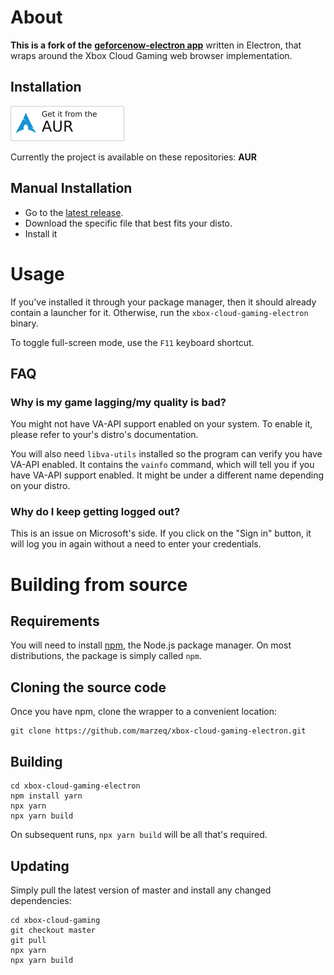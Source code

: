 # About

**This is a fork of the** [**geforcenow-electron app**](https://github.com/hmlendea/geforcenow-electron) written in Electron, that wraps around the Xbox Cloud Gaming web browser implementation.

## Installation

[![Get it from the AUR](https://raw.githubusercontent.com/hmlendea/readme-assets/master/badges/stores/aur.png)](https://aur.archlinux.org/packages/xbox-cloud-gaming/)

Currently the project is available on these repositories: **AUR**

## Manual Installation

-   Go to the [latest release](https://github.com/marzeq/xbox-cloud-gaming-electron/releases/latest).
-   Download the specific file that best fits your disto.
-   Install it

# Usage

If you've installed it through your package manager, then it should already contain a launcher for it. Otherwise, run the `xbox-cloud-gaming-electron` binary.

To toggle full-screen mode, use the `F11` keyboard shortcut.

## FAQ

### Why is my game lagging/my quality is bad?

You might not have VA-API support enabled on your system. To enable it, please refer to your's distro's documentation.

You will also need `libva-utils` installed so the program can verify you have VA-API enabled. It contains the `vainfo` command, which will tell you if you have VA-API support enabled. It might be under a different name depending on your distro.

### Why do I keep getting logged out?

This is an issue on Microsoft's side. If you click on the "Sign in" button, it will log you in again without a need to enter your credentials.

# Building from source

## Requirements

You will need to install [npm](https://www.npmjs.com/), the Node.js package manager. On most distributions, the package is simply called `npm`.

## Cloning the source code

Once you have npm, clone the wrapper to a convenient location:

```
git clone https://github.com/marzeq/xbox-cloud-gaming-electron.git
```

## Building

```
cd xbox-cloud-gaming-electron
npm install yarn
npx yarn
npx yarn build
```

On subsequent runs, `npx yarn build` will be all that's required.

## Updating

Simply pull the latest version of master and install any changed dependencies:

```
cd xbox-cloud-gaming
git checkout master
git pull
npx yarn
npx yarn build
```
